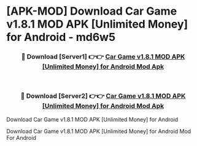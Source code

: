 # [APK-MOD] Download Car Game v1.8.1 MOD APK [Unlimited Money] for Android - md6w5


<div align="center">
<h3>🔴 Download [Server1] 👉👉 <a href="https://apk-comot.site?title=Car_Game_v1.8.1_MOD_APK_[Unlimited_Money]_for_Android">Car Game v1.8.1 MOD APK [Unlimited Money] for Android Mod Apk</a></h3><br>
<h3>🔴 Download [Server2] 👉👉 <a href="https://apk-comot.site?title=Car_Game_v1.8.1_MOD_APK_[Unlimited_Money]_for_Android">Car Game v1.8.1 MOD APK [Unlimited Money] for Android Mod Apk</a></h3>
</div>



Download Car Game v1.8.1 MOD APK [Unlimited Money] for Android 

Download Car Game v1.8.1 MOD APK [Unlimited Money] for Android Mod For Android